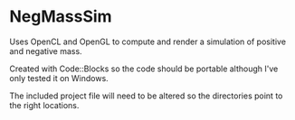# NegMassSim
Uses OpenCL and OpenGL to compute and render a simulation of positive and negative mass.

Created with Code::Blocks so the code should be portable although I've only tested it on Windows.

The included project file will need to be altered so the directories point to the right locations.

